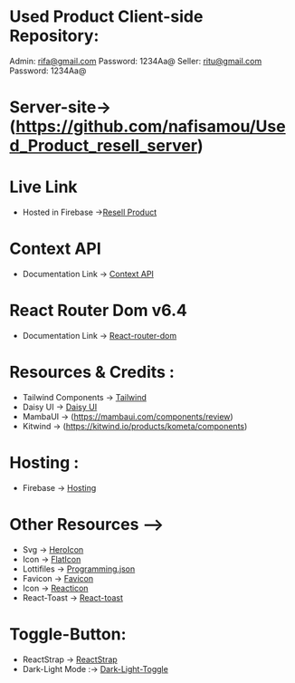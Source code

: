 # Used Product Client-side Repository:
Admin: rifa@gmail.com
Password: 1234Aa@
Seller: ritu@gmail.com
Password: 1234Aa@

# Server-site->(https://github.com/nafisamou/Used_Product_resell_server)

# Live Link
* Hosted in Firebase ->[Resell Product](https://used-products-resale-870c2.web.app)

# Context API

* Documentation Link -> [Context API](https://reactjs.org/docs/context.html#api)

# React Router Dom v6.4 
* Documentation Link -> [React-router-dom](https://reactrouter.com/en/main/start/overview)

# Resources & Credits :
* Tailwind Components -> [Tailwind](https://tailwindcss.com/docs/installation)
* Daisy UI -> [Daisy UI](https://daisyui.com/)
* MambaUI -> (https://mambaui.com/components/review)
* Kitwind -> (https://kitwind.io/products/kometa/components)

# Hosting : 
* Firebase -> [Hosting](https://used-products-resale-870c2.web.app)

# Other Resources -->
* Svg -> [HeroIcon](https://kaleidoscopic-pika-4681e2.netlify.app/)
* Icon -> [FlatIcon](https://www.flaticon.com/)
* Lottifiles -> [Programming.json](https://lottiefiles.com/)
* Favicon -> [Favicon](https://icons8.com/icons/set/coding-courses)
* Icon -> [Reacticon](https://react-icons.github.io/react-icons/)
* React-Toast -> [React-toast](https://react-hot-toast.com/)

# Toggle-Button:
* ReactStrap -> [ReactStrap](https://www.npmjs.com/package/reactstrap)
* Dark-Light Mode :-> [Dark-Light-Toggle](https://levelup.gitconnected.com/dark-mode-in-react-533faaee3c6e)

